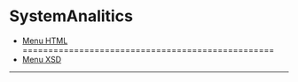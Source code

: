 # SystemAnalitics
- [Menu HTML](https://github.com/JasminkaM/SystemAnalitics/blob/main/Menu_XML.xml)
=================================================
- [Menu XSD](https://github.com/JasminkaM/SystemAnalitics/blob/main/Menu_XSD.xml)
---------------------------------------------
